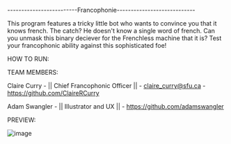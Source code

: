 -------------------------Francophonie----------------------------

This program features a tricky little bot who wants to convince you that it knows french. The catch? He doesn't know a single word of french.
Can you unmask this binary deciever for the Frenchless machine that it is? Test your francophonic ability against this sophisticated foe!

HOW TO RUN:




TEAM MEMBERS:

Claire Curry  - || Chief Francophonic Officer || - claire_curry@sfu.ca - https://github.com/ClaireRCurry

Adam Swangler - ||     Illustrator and UX     || - https://github.com/adamswangler

PREVIEW:

![image](https://user-images.githubusercontent.com/104659520/166122793-14f744ba-5abf-47a4-8ebc-dab2bbb829a2.png)
